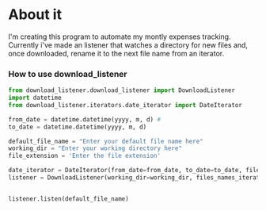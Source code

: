 # About it

I'm creating this program to automate my montly expenses tracking. Currently i've made an listener that watches a directory for new files and, once downloaded, rename it to the next file name from an iterator. 


### How to use download_listener

```python
from download_listener.download_listener import DownloadListener
import datetime
from download_listener.iterators.date_iterator import DateIterator

from_date = datetime.datetime(yyyy, m, d) #
to_date = datetime.datetime(yyyy, m, d)

default_file_name = "Enter your default file name here"
working_dir = "Enter your working directory here"
file_extension = 'Enter the file extension'

date_iterator = DateIterator(from_date=from_date, to_date=to_date, file_extension=file_extension)
listener = DownloadListener(working_dir=working_dir, files_names_iterator=date_iterator)


listener.listen(default_file_name)
```